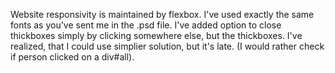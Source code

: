 Website responsivity is maintained by flexbox.
I've used exactly the same fonts as you've sent me in the .psd file.
I've added option to close thickboxes simply by clicking somewhere else, but the thickboxes. I've realized, that I could use simplier solution, but it's late. (I would rather check if person clicked on a div#all).
